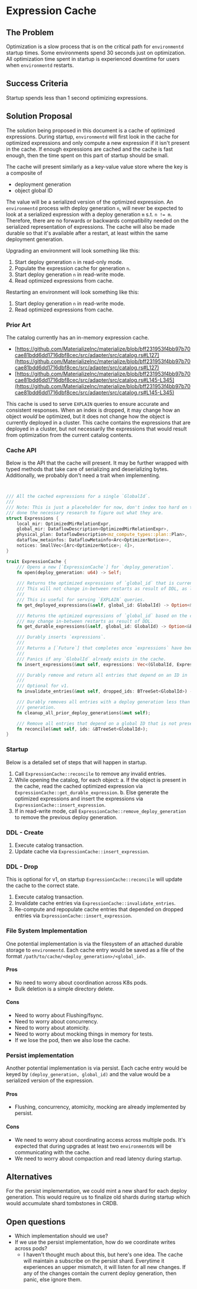 # Expression Cache

## The Problem

Optimization is a slow process that is on the critical path for `environmentd` startup times. Some
environments spend 30 seconds just on optimization. All optimization time spent in startup is
experienced  downtime for users when `environmentd` restarts.

## Success Criteria

Startup spends less than 1 second optimizing expressions.

## Solution Proposal

The solution being proposed in this document is a cache of optimized expressions. During startup,
`environmentd` will first look in the cache for optimized expressions and only compute a new
expression if it isn't present in the cache. If enough expressions are cached and the cache is fast
enough, then the time spent on this part of startup should be small.

The cache will present similarly as a key-value value store where the key is a composite of

  - deployment generation
  - object global ID

The value will be a serialized version of the optimized expression. An `environmentd` process with
deploy generation `n`, will never be expected to look at a serialized expression with a deploy
generation `m` s.t. `n != m`. Therefore, there are no forwards or backwards compatibility needed on
the serialized representation of expressions. The cache will also be made  durable so that it's
available after a restart, at least within the same deployment generation.

Upgrading an environment will look something like this:

1. Start deploy generation `n` in read-only mode.
2. Populate the expression cache for generation `n`.
3. Start deploy generation `n` in read-write mode.
4. Read optimized expressions from cache.

Restarting an environment will look something like this:

1. Start deploy generation `n` in read-write mode.
2. Read optimized expressions from cache.

### Prior Art

The catalog currently has an in-memory expression cache.

  - [https://github.com/MaterializeInc/materialize/blob/bff231953f4bb97b70cae81bdd6dd1716dbf8cec/src/adapter/src/catalog.rs#L127](https://github.com/MaterializeInc/materialize/blob/bff231953f4bb97b70cae81bdd6dd1716dbf8cec/src/adapter/src/catalog.rs#L127)
  - [https://github.com/MaterializeInc/materialize/blob/bff231953f4bb97b70cae81bdd6dd1716dbf8cec/src/adapter/src/catalog.rs#L145-L345](https://github.com/MaterializeInc/materialize/blob/bff231953f4bb97b70cae81bdd6dd1716dbf8cec/src/adapter/src/catalog.rs#L145-L345)

This cache is used to serve `EXPLAIN` queries to ensure accurate and consistent responses. When an
index is dropped, it may change how an object _would_ be optimized, but it does not change how the
object is currently deployed in a cluster. This cache contains the expressions that are deployed in
a cluster, but not necessarily the expressions that would result from optimization from the current
catalog contents.

### Cache API

Below is the API that the cache will present. It may be further wrapped with typed methods that
take care of serializing and deserializing bytes. Additionally, we probably don't need a trait when
implementing.

```Rust


/// All the cached expressions for a single `GlobalId`.
///
/// Note: This is just a placeholder for now, don't index too hard on the exact fields. I haven't
/// done the necessary research to figure out what they are.
struct Expressions {
    local_mir: OptimizedMirRelationExpr,
    global_mir: DataflowDescription<OptimizedMirRelationExpr>,
    physical_plan: DataflowDescription<mz_compute_types::plan::Plan>,
    dataflow_metainfos: DataflowMetainfo<Arc<OptimizerNotice>>,
    notices: SmallVec<[Arc<OptimizerNotice>; 4]>,
}

trait ExpressionCache {
    /// Opens a new [`ExpressionCache`] for `deploy_generation`.
    fn open(deploy_generation: u64) -> Self;
    
    /// Returns the optimized expressions of `global_id` that is currently deployed in a cluster.
    /// This will not change in-between restarts as result of DDL, as long as `global_id` exists.
    /// 
    /// This is useful for serving `EXPLAIN` queries.
    fn get_deployed_expressions(&self, global_id: GlobalId) -> Option<&Expressions>;

    /// Returns the optimized expressions of `global_id` based on the current catalog contents. This
    /// may change in-between restarts as result of DDL.
    fn get_durable_expressions(&self, global_id: GlobalId) -> Option<&Expressions>;

    /// Durably inserts `expressions`.
    ///
    /// Returns a [`Future`] that completes once `expressions` have been made durable.
    ///
    /// Panics if any `GlobalId` already exists in the cache.
    fn insert_expressions(&mut self, expressions: Vec<(GlobalId, Expressions)>) -> impl Future<Output = ()>;

    /// Durably remove and return all entries that depend on an ID in `dropped_ids`.
    ///
    /// Optional for v1.
    fn invalidate_entries(&mut self, dropped_ids: BTreeSet<GlobalId>) -> Vec<(GlobalId, Expressions)>;

    /// Durably removes all entries with a deploy generation less than this cache's deploy
    /// generation.
    fn cleanup_all_prior_deploy_generations(&mut self);

    /// Remove all entries that depend on a global ID that is not present in `ids`.
    fn reconcile(&mut self, ids: &BTreeSet<GlobalId>);
}
```

### Startup

Below is a detailed set of steps that will happen in startup.

1. Call `ExpressionCache::reconcile` to remove any invalid entries.
2. While opening the catalog, for each object:
    a. If the object is present in the cache, read the cached optimized expression via
       `ExpressionCache::get_durable_expression`.
    b. Else generate the optimized expressions and insert the expressions via
       `ExpressionCache::insert_expression`.
3. If in read-write mode, call `ExpressionCache::remove_deploy_generation` to remove the previous
   deploy generation.

### DDL - Create

1. Execute catalog transaction.
2. Update cache via `ExpressionCache::insert_expression`.

### DDL - Drop

This is optional for v1, on startup `ExpressionCache::reconcile` will update the cache to the
correct state.

1. Execute catalog transaction.
2. Invalidate cache entries via `ExpressionCache::invalidate_entries`.
3. Re-compute and repopulate cache entries that depended on dropped entries via
   `ExpressionCache::insert_expression`.

### File System Implementation

One potential implementation is via the filesystem of an attached durable storage to `environmentd`.
Each cache entry would be saved as a file of the format
`/path/to/cache/<deploy_generation>/<global_id>`.

#### Pros
- No need to worry about coordination across K8s pods.
- Bulk deletion is a simple directory delete.

#### Cons
- Need to worry about Flushing/fsync.
- Need to worry about concurrency.
- Need to worry about atomicity.
- Need to worry about mocking things in memory for tests.
- If we lose the pod, then we also lose the cache.

### Persist implementation

Another potential implementation is via persist. Each cache entry would be keyed by
`(deploy_generation, global_id)` and the value would be a serialized version of the
expression.

#### Pros
- Flushing, concurrency, atomicity, mocking are already implemented by persist.

#### Cons
- We need to worry about coordinating access across multiple pods. It's expected that during
  upgrades at least two `environmentd`s will be communicating with the cache.
- We need to worry about compaction and read latency during startup.

## Alternatives

For the persist implementation, we could mint a new shard for each deploy generation. This would
require us to finalize old shards during startup which would accumulate shard tombstones in CRDB.

## Open questions

- Which implementation should we use?
- If we use the persist implementation, how do we coordinate writes across pods?
  - I haven't thought much about this, but here's one idea. The cache will maintain a subscribe on
    the persist shard. Everytime it experiences an upper mismatch, it will listen for all new
    changes. If any of the changes contain the current deploy generation, then panic, else ignore
    them.
